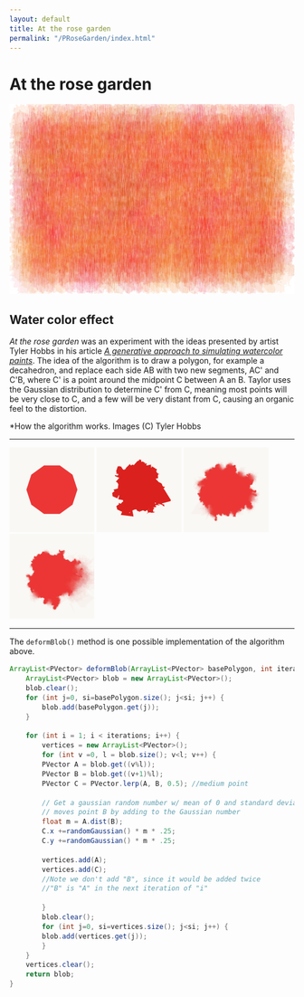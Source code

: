 ```yaml
---
layout: default
title: At the rose garden
permalink: "/PRoseGarden/index.html"
---
```

At the rose garden
==================

![image0](../assets/03-sto-extra-rose-garden-small.jpg)

Water color effect
------------------

*At the rose garden* was an experiment with the ideas presented by
artist Tyler Hobbs in his article [*A generative approach to simulating
watercolor paints*](http://www.tylerlhobbs.com/writings/watercolor). The idea of the algorithm is to draw a polygon,
for example a decahedron, and replace each side AB with two new
segments, AC\' and C\'B, where C\' is a point around the midpoint C
between A an B. Taylor uses the Gaussian distribution to determine C\'
from C, meaning most points will be very close to C, and a few will be
very distant from C, causing an organic feel to the distortion.
  
  
*How the algorithm works. Images (C) Tyler Hobbs
------------------------------------------ ------------------------------------------
![figure1](../assets/ref-watercolor-01.png)   ![figure2](../assets/ref-watercolor-02.png)
![figure3](../assets/ref-watercolor-03.png)   ![figure4](../assets/ref-watercolor-04.png)
------------------------------------------ ------------------------------------------


The `deformBlob()` method is one possible implementation of the algorithm above.

``` Java
ArrayList<PVector> deformBlob(ArrayList<PVector> basePolygon, int iterations) {
    ArrayList<PVector> blob = new ArrayList<PVector>();
    blob.clear();
    for (int j=0, si=basePolygon.size(); j<si; j++) {
        blob.add(basePolygon.get(j));
    }

    for (int i = 1; i < iterations; i++) {
        vertices = new ArrayList<PVector>();
        for (int v =0, l = blob.size(); v<l; v++) {
        PVector A = blob.get((v%l));
        PVector B = blob.get((v+1)%l);
        PVector C = PVector.lerp(A, B, 0.5); //medium point

        // Get a gaussian random number w/ mean of 0 and standard deviation of m
        // moves point B by adding to the Gaussian number
        float m = A.dist(B);
        C.x +=randomGaussian() * m * .25;
        C.y +=randomGaussian() * m * .25;

        vertices.add(A);
        vertices.add(C);      
        //Note we don't add "B", since it would be added twice
        //"B" is "A" in the next iteration of "i"

        }
        blob.clear();
        for (int j=0, si=vertices.size(); j<si; j++) {
        blob.add(vertices.get(j));
        }
    }
    vertices.clear();
    return blob;
}
```